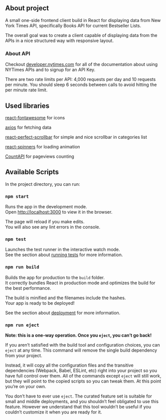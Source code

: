 ## About project

A small one-side frontend client build in React for displaying data from New York Times API, specifically Books API for current Bestseller Lists.

The overall goal was to create a client capable of displaying data from the APIs in a nice structured way with responsive layout.

### About API
Checkout [developer.nytimes.com](https://developer.nytimes.com/) for all of the documentation about using NYTimes APIs and to signup for an API Key.

There are two rate limits per API: 4,000 requests per day and 10 requests per minute. You should sleep 6 seconds between calls to avoid hitting the per minute rate limit.
## Used libraries

[react-fontawesome](https://github.com/FortAwesome/react-fontawesome) for icons

[axios](https://www.npmjs.com/package/axios) for fetching data

[react-perfect-scrollbar](https://www.npmjs.com/package/react-perfect-scrollbar) for simple and nice scrollbar in categories list

[react-spinners](http://www.davidhu.io/react-spinners/) for loading animation

[CountAPI](https://countapi.xyz/) for pageviews counting 



## Available Scripts

In the project directory, you can run:

### `npm start`

Runs the app in the development mode.<br>
Open [http://localhost:3000](http://localhost:3000) to view it in the browser.

The page will reload if you make edits.<br>
You will also see any lint errors in the console.

### `npm test`

Launches the test runner in the interactive watch mode.<br>
See the section about [running tests](https://facebook.github.io/create-react-app/docs/running-tests) for more information.

### `npm run build`

Builds the app for production to the `build` folder.<br>
It correctly bundles React in production mode and optimizes the build for the best performance.

The build is minified and the filenames include the hashes.<br>
Your app is ready to be deployed!

See the section about [deployment](https://facebook.github.io/create-react-app/docs/deployment) for more information.

### `npm run eject`

**Note: this is a one-way operation. Once you `eject`, you can’t go back!**

If you aren’t satisfied with the build tool and configuration choices, you can `eject` at any time. This command will remove the single build dependency from your project.

Instead, it will copy all the configuration files and the transitive dependencies (Webpack, Babel, ESLint, etc) right into your project so you have full control over them. All of the commands except `eject` will still work, but they will point to the copied scripts so you can tweak them. At this point you’re on your own.

You don’t have to ever use `eject`. The curated feature set is suitable for small and middle deployments, and you shouldn’t feel obligated to use this feature. However we understand that this tool wouldn’t be useful if you couldn’t customize it when you are ready for it.